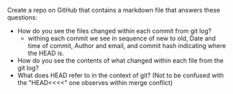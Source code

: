 Create a repo on GitHub that contains a markdown file that answers these questions:
* How do you see the files changed within each commit from git log?
     - withing each commit we see in sequence of new to old, Date and time of commit, Author and email, and commit hash indicating where the HEAD is.
* How do you see the contents of what changed within each file from the git log?
* What does HEAD refer to in the context of git? (Not to be confused with the "HEAD<<<<" one observes within merge conflict)

